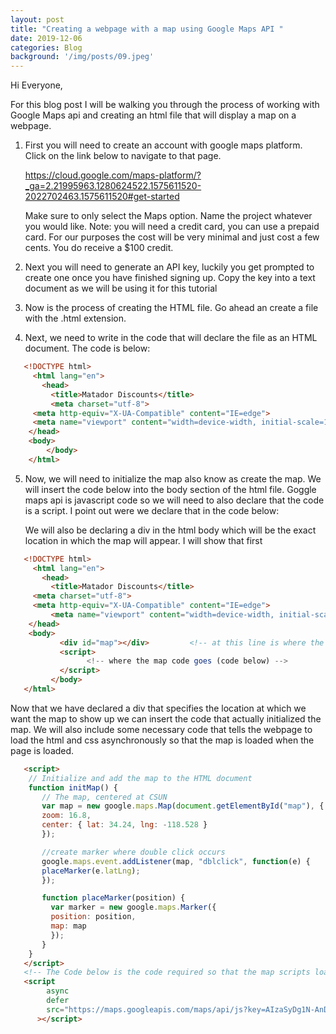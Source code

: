 ```yaml
---
layout: post
title: "Creating a webpage with a map using Google Maps API "
date: 2019-12-06
categories: Blog
background: '/img/posts/09.jpeg'
---
```


Hi Everyone, 

For this blog post I will be walking you through the process of working with Google Maps api and creating an html file that will display a map on a webpage.

1. First you will need to create an account with google maps platform. Click on the link below to navigate to that page.

     https://cloud.google.com/maps-platform/?_ga=2.21995963.1280624522.1575611520-2022702463.1575611520#get-started
     
     Make sure to only select the Maps option.
     Name the project whatever you would like.
       Note: you will need a credit card, you can use a prepaid card. For our purposes the cost will be very minimal and just cost a few cents. You do receive a $100 credit.

2. Next you will need to generate an API key, luckily you get prompted to create one once you have finished signing up. Copy the key into a text document as we will be using it for this tutorial

3. Now is the process of creating the HTML file. Go ahead an create a file with the .html extension. 

4. Next, we need to write in the code that will declare the file as an HTML document. The code is below:
```html
   <!DOCTYPE html>
     <html lang="en">
       <head>
         <title>Matador Discounts</title>
         <meta charset="utf-8">
  	 <meta http-equiv="X-UA-Compatible" content="IE=edge">
	 <meta name="viewport" content="width=device-width, initial-scale=1">
 	</head>  
  	<body>
        </body>
    </html>
```

5. Now, we will need to initialize the map also know as create the map. We will insert the code below into the body section of the html file. Goggle maps api is javascript code so we will need to also declare that the code is a script. I point out were we declare that in the code below:

   We will also be declaring a div in the html body which will be the exact location in which the map will appear. I will show that first
```html
   <!DOCTYPE html>
     <html lang="en">
       <head>
         <title>Matador Discounts</title>
	 <meta charset="utf-8">
  	 <meta http-equiv="X-UA-Compatible" content="IE=edge">
         <meta name="viewport" content="width=device-width, initial-scale=1">
 	</head>  
  	<body>
           <div id="map"></div>         <!-- at this line is where the map is generated -->
           <script>
		         <!-- where the map code goes (code below) -->
           </script>
         </body>
   </html>
```

   Now that we have declared a div that specifies the location at which we want the map to show up we can insert the code that actually initialized the map. We will also include some necessary code that tells the webpage to load the html and css asynchronously so that the map is loaded when the page is loaded.
   
```html   
   <script>
    // Initialize and add the map to the HTML document
    function initMap() {
       // The map, centered at CSUN
       var map = new google.maps.Map(document.getElementById("map"), {
       zoom: 16.8,
       center: { lat: 34.24, lng: -118.528 }
       });

       //create marker where double click occurs
       google.maps.event.addListener(map, "dblclick", function(e) {
       placeMarker(e.latLng);
       });

       function placeMarker(position) {
         var marker = new google.maps.Marker({
         position: position,
         map: map
         });
       }
    }
   </script>
   <!-- The Code below is the code required so that the map scripts load asynchronously with the html -->
   <script
        async
        defer
        src="https://maps.googleapis.com/maps/api/js?key=AIzaSyDg1N-AnDZ04iUD--sCb20DoYnu5s1InZE&callback=initMap"
      ></script>
```


